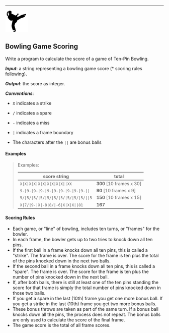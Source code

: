 
---
![](../kata.png)

## Bowling Game Scoring

Write a program to calculate the score of a game of Ten-Pin Bowling.

***Input***: a string representing a bowling game score (* scoring rules following).

***Output***: the score as integer.

***Conventions***:

* `X` indicates a strike

* `/` indicates a spare

* `-` indicates a miss

* `|` indicates a frame boundary

* The characters after the `||` are bonus balls


#### Examples

> Examples:
>
> score string | total
> --- | ---
> `X\|X\|X\|X\|X\|X\|X\|X\|X\|X\|\|XX`| **300** [10 frames x 30]
> `9-\|9-\|9-\|9-\|9-\|9-\|9-\|9-\|9-\|9-\|\|` | **90** [10 frames x 9]
> `5/\|5/\|5/\|5/\|5/\|5/\|5/\|5/\|5/\|5/\|\|5` | **150** [10 frames x 15]
> `X\|7/\|9-\|X\|-8\|8/\|-6\|X\|X\|X\|\|81` | **167**

#### Scoring Rules

- Each game, or "line" of bowling, includes ten turns, or "frames" for the bowler.
- In each frame, the bowler gets up to two tries to knock down all ten pins.
- If the first ball in a frame knocks down all ten pins, this is called a "strike". The frame is over. The score for the frame is ten plus the total of the pins knocked down in the next two balls.
- If the second ball in a frame knocks down all ten pins, this is called a "spare". The frame is over. The score for the frame is ten plus the number of pins knocked down in the next ball.
- If, after both balls, there is still at least one of the ten pins standing the score for that frame is simply the total number of pins knocked down in those two balls.
- If you get a spare in the last (10th) frame you get one more bonus ball. If you get a strike in the last (10th) frame you get two more bonus balls.
- These bonus throws are taken as part of the same turn. If a bonus ball knocks down all the pins, the process does not repeat. The bonus balls are only used to calculate the score of the final frame.
- The game score is the total of all frame scores.

